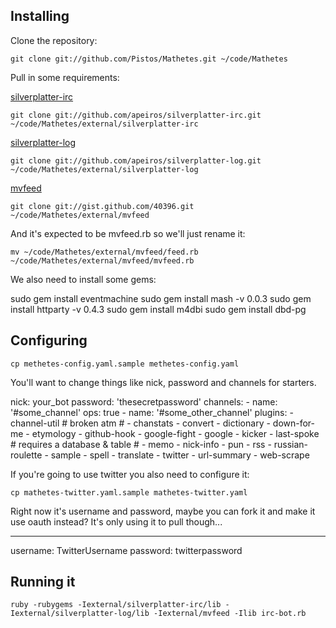 ## Installing

Clone the repository:

`git clone git://github.com/Pistos/Mathetes.git ~/code/Mathetes`
  
Pull in some requirements:

[silverplatter-irc](http://github.com/apeiros/silverplatter-irc)

`git clone git://github.com/apeiros/silverplatter-irc.git ~/code/Mathetes/external/silverplatter-irc`

[silverplatter-log](git://github.com/apeiros/silverplatter-irc.git)

`git clone git://github.com/apeiros/silverplatter-log.git ~/code/Mathetes/external/silverplatter-log`
  
[mvfeed](http://gist.github.com/40396)

`git clone git://gist.github.com/40396.git ~/code/Mathetes/external/mvfeed`

And it's expected to be mvfeed.rb so we'll just rename it:

`mv ~/code/Mathetes/external/mvfeed/feed.rb ~/code/Mathetes/external/mvfeed/mvfeed.rb`

We also need to install some gems:

  sudo gem install eventmachine
  sudo gem install mash -v 0.0.3
  sudo gem install httparty -v 0.4.3
  sudo gem install m4dbi
  sudo gem install dbd-pg

## Configuring

`cp methetes-config.yaml.sample methetes-config.yaml`

You'll want to change things like nick, password and channels for starters.

  nick: your_bot
  password: 'thesecretpassword'
  channels:
      - name: '#some_channel'
        ops: true
      - name: '#some_other_channel'
  plugins:
    - channel-util
    # broken atm
    # - chanstats
    - convert
    - dictionary
    - down-for-me
    - etymology
    - github-hook
    - google-fight
    - google
    - kicker
    - last-spoke
    # requires a database & table
    # - memo
    - nick-info
    - pun
    - rss
    - russian-roulette
    - sample
    - spell
    - translate
    - twitter
    - url-summary
    - web-scrape
  


If you're going to use twitter you also need to configure it:

`cp mathetes-twitter.yaml.sample mathetes-twitter.yaml`

Right now it's username and password, maybe you can fork it and make it use oauth instead?  It's only using it to pull though...

  ---
  username: TwitterUsername
  password: twitterpassword

## Running it

`ruby -rubygems -Iexternal/silverplatter-irc/lib -Iexternal/silverplatter-log/lib -Iexternal/mvfeed -Ilib irc-bot.rb`

